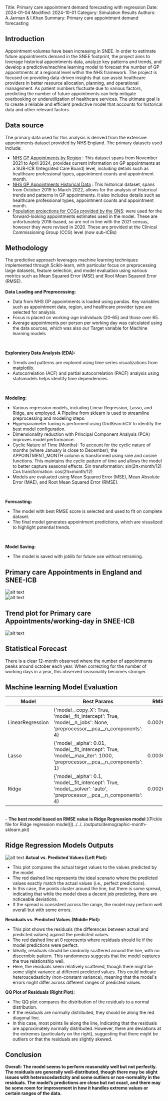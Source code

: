 Title: Primary care appointment demand forecasting with regression
Date: 2024-01-04
Modified: 2024-10-01
Category: Simulation Results
Authors: A.Jarman & I.Khan
Summary: Primary care appointment demand forecasting


## Introduction
Appointment volumes have been increasing in SNEE. In order to estimate future appointments demand in the SNEE footprint, the project aims to leverage historical appointments data, analyze key patterns and trends, and develop a predictive/machine learning model to forecast the number of GP appointments at a regional level within the NHS framework. The project is focused on providing data-driven insights that can assist healthcare providers in better resource allocation, planning, and operational management. As patient numbers fluctuate due to various factors, predicting the number of future appointments can help mitigate overbooking or underutilization of healthcare services. The ultimate goal is to create a reliable and efficient predictive model that accounts for historical data and other relevant factors.


## Data source 
The primary data used for this  analysis is derived from the extensive appointments dataset provided by NHS England. The primary datasets used include:
- [NHS GP Appointments by Region](https://files.digital.nhs.uk/A4/53CF11/Appointments_GP_Regional_CSV_Apr_24.zip) : This dataset spans from November 2021 to April 2024, provides current information on GP appointments at a SUB-ICB (Integrated Care Board) level, including details such as healthcare professional types, appointment counts and appointment month.
- [NHS GP Appointments Historical Data](https://files.digital.nhs.uk/CF/699F6F/Appointments_GP_Regional_Mar_22.zip) : This historical dataset, spans from October 2019 to March 2022, allows for the analysis of historical trends and patterns in GP appointments. It also includes details such as healthcare professional types, appointment counts and appointment month.
- [Population projections for CCGs provided by the ONS](https://www.ons.gov.uk/peoplepopulationandcommunity/populationandmigration/populationprojections/datasets/clinicalcommissioninggroupsinenglandz2): were used for the forward-looking appointments estimates used in the model. These are unfortunately 2018-based, so are not in line with the 2021 census, however they were revised in 2020. These are provided at the Clinical Commissioning Group (CCG) level (now sub-ICBs)


## Methodology
The predictive approach leverages machine learning techniques implemented through Scikit-learn, with particular focus on preprocessing large datasets, feature selection, and model evaluation using various metrics such as Mean Squared Error (MSE) and Root Mean Squared Error (RMSE). <br><br>
<b>Data Loading and Preprocessing:</b>
- Data from NHS GP appointments is loaded using pandas. Key variables such as appointment date, region, and healthcare provider type are selected for analysis.
- Focus is placed on working-age individuals (20-65) and those over 65.
- Average appointments per person per working day was calculated using the data sources, which was also our Target variable for Machine learning models
<br>
  
<b>Exploratory Data Analysis (EDA):</b>
- Trends and patterns are explored using time series visualizations from matplotlib.
- Autocorrelation (ACF) and partial autocorrelation (PACF) analysis using statsmodels helps identify time dependencies.
<br>
  
<b>Modeling:</b>
- Various regression models, including Linear Regression, Lasso, and Ridge, are employed. A Pipeline from sklearn is used to streamline preprocessing and modeling steps.
- Hyperparameter tuning is performed using GridSearchCV to identify the best model configuration.
- Dimensionality reduction with Principal Component Analysis (PCA) improves model performance.
- Cyclic Nature of Time (Months): To account for the cyclic nature of months (where January is close to December), the APPOINTMENT_MONTH column is transformed using sine and cosine functions. This maintains the cyclic pattern of time and allows the model to better capture seasonal effects.
Sin transformation: sin(2π×month/12)
Cos transformation: cos(2π×month/12)
- Models are evaluated using Mean Squared Error (MSE), Mean Absolute Error (MAE), and Root Mean Squared Error (RMSE).
<br>
  
<b>Forecasting:</b>
- The model with best RMSE score is selected and used to fit on complete dataset.
- The final model generates appointment predictions, which are visualized to highlight potential trends.
<br>
  
<b>Model Saving:</b>
- The model is saved with joblib for future use without retraining.


## Primary care Appointments in England and SNEE-ICB 
![alt text]({attach}/img/num_appointments_1.png)
<br>
![alt text]({attach}/img/num_appointments_2.png)
## Trend plot for Primary care Appointments/working-day in SNEE-ICB
![alt text]({attach}/img/num_appointments_3.png)


## Statistical Forecast
There is a clear 12-month observed where the number of appointments peaks around october each year. When correcting for the number of working days in a year, this observed seasonality becomes stronger.


## Machine learning Model Evaluation

| Model             | Best Params                                                                                                                                     | RMSE     | MAE     |
|-------------------|-------------------------------------------------------------------------------------------------------------------------------------------------|----------|---------|
| LinearRegression  | {'model__copy_X': True, 'model__fit_intercept': True, 'model__n_jobs': None, 'preprocessor__pca__n_components': 4}                              | 0.002683 | 0.002065|
| Lasso             | {'model__alpha': 0.01, 'model__fit_intercept': True, 'model__max_iter': 1000, 'preprocessor__pca__n_components': 1}                            | 0.003091 | 0.002443|
| Ridge             | {'model__alpha': 0.1, 'model__fit_intercept': True, 'model__solver': 'auto', 'preprocessor__pca__n_components': 4}                             | 0.002672 | 0.002064|
<br>
- <b> The best model based on RMSE value is Ridge Regression model </b> [(Pickle file for Ridge regression model)](../../../outputs/demographic-month-sklearn.pkl) <br>


## Ridge Regression Models Outputs
![alt text]({attach}/img/num_appointments_5.png)
<b>Actual vs. Predicted Values (Left Plot):</b>
- This plot compares the actual target values to the values predicted by the model.
- The red dashed line represents the ideal scenario where the predicted values exactly match the actual values (i.e., perfect predictions).
- In this case, the points cluster around the line, but there is some spread, indicating that while the model does a decent job predicting, there are noticeable deviations.
- If the spread is consistent across the range, the model may perform well overall but with some errors. <br>
  
<b>Residuals vs. Predicted Values (Middle Plot):</b>
- This plot shows the residuals (the differences between actual and predicted values) against the predicted values.
- The red dashed line at 0 represents where residuals should lie if the model predictions were perfect.
- Ideally, residuals should be randomly scattered around the line, with no discernible pattern. This randomness suggests that the model captures the true relationship well.
- Here, the residuals seem relatively scattered, though there might be some slight variance at different predicted values. This could indicate heteroscedasticity (non-constant variance), meaning that the model's errors might differ across different ranges of predicted values.<br>
  
<b>QQ Plot of Residuals (Right Plot):</b>
- The QQ plot compares the distribution of the residuals to a normal distribution.
- If the residuals are normally distributed, they should lie along the red diagonal line.
- In this case, most points lie along the line, indicating that the residuals are approximately normally distributed. However, there are deviations at the extremes (particularly on the right), suggesting that there might be outliers or that the residuals are slightly skewed.


## Conclusion 
<b>Overall: The model seems to perform reasonably well but not perfectly. The residuals are generally well-distributed, though there may be slight issues with heteroscedasticity and some outliers or non-normality in the residuals.
The model’s predictions are close but not exact, and there may be some room for improvement in how it handles extreme values or certain ranges of the data. </b>